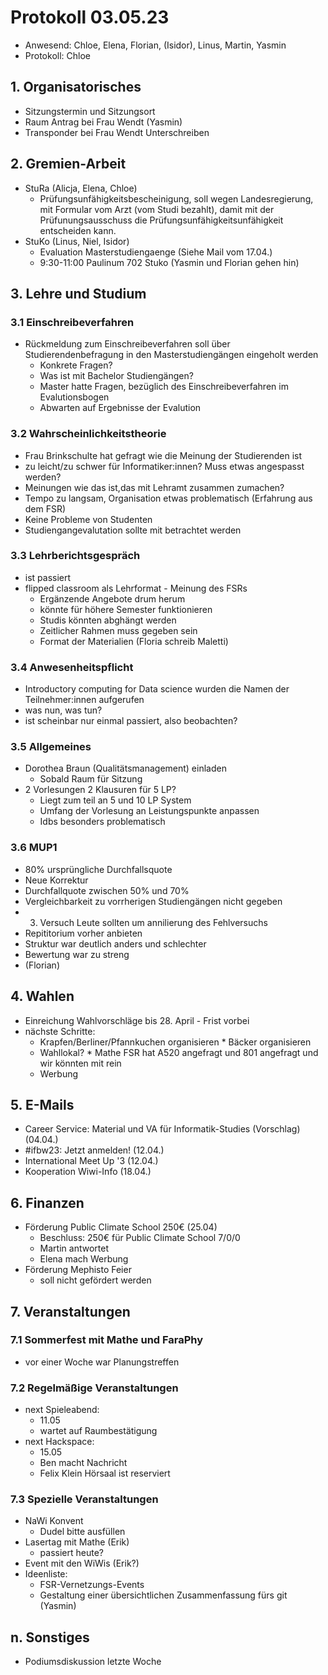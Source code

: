 ---
---

# Protokoll 03.05.23

* Anwesend: Chloe, Elena, Florian, (Isidor), Linus, Martin, Yasmin
* Protokoll: Chloe

## 1. Organisatorisches

* Sitzungstermin und Sitzungsort
 * Raum Antrag bei Frau Wendt (Yasmin)
* Transponder bei Frau Wendt Unterschreiben

## 2. Gremien-Arbeit

* StuRa (Alicja, Elena, Chloe)
  * Prüfungsunfähigkeitsbescheinigung, soll wegen Landesregierung, mit Formular vom Arzt (vom Studi bezahlt), damit mit der Prüfunungsausschuss die Prüfungsunfähigkeitsunfähigkeit entscheiden kann.
* StuKo (Linus, Niel, Isidor)
  * Evaluation Masterstudiengaenge (Siehe Mail vom 17.04.)
  * 9:30-11:00 Paulinum 702 Stuko (Yasmin und Florian gehen hin)

## 3. Lehre und Studium

### 3.1 Einschreibeverfahren
* Rückmeldung zum Einschreibeverfahren soll über Studierendenbefragung in den Masterstudiengängen eingeholt werden
  * Konkrete Fragen?
  * Was ist mit Bachelor Studiengängen?
  * Master hatte Fragen, bezüglich des Einschreibeverfahren im Evalutionsbogen
  * Abwarten auf Ergebnisse der Evalution

### 3.2 Wahrscheinlichkeitstheorie
* Frau Brinkschulte hat gefragt wie die Meinung der Studierenden ist
* zu leicht/zu schwer für Informatiker:innen? Muss etwas angespasst werden? 
* Meinungen wie das ist,das mit Lehramt zusammen zumachen?
* Tempo zu langsam, Organisation etwas problematisch (Erfahrung aus dem FSR)
* Keine Probleme von Studenten
* Studiengangevalutation sollte mit betrachtet werden 

### 3.3 Lehrberichtsgespräch
* ist passiert
* flipped classroom als Lehrformat - Meinung des FSRs
	* Ergänzende Angebote drum herum
	* könnte für höhere Semester funktionieren
	* Studis könnten abghängt werden
	* Zeitlicher Rahmen muss gegeben sein
	* Format der Materialien
	(Floria schreib Maletti)

### 3.4 Anwesenheitspflicht
* Introductory computing for Data science wurden die Namen der Teilnehmer:innen aufgerufen
* was nun, was tun?
* ist scheinbar nur einmal passiert, also beobachten?

### 3.5 Allgemeines
* Dorothea Braun (Qualitätsmanagement) einladen
	* Sobald Raum für Sitzung
* 2 Vorlesungen 2 Klausuren für 5 LP?
	* Liegt zum teil an 5 und 10 LP System
	* Umfang der Vorlesung an Leistungspunkte anpassen
	* Idbs besonders problematisch

### 3.6 MUP1
* 80% ursprüngliche Durchfallsquote
* Neue Korrektur
* Durchfallquote zwischen 50% und 70%
* Vergleichbarkeit zu vorrherigen Studiengängen nicht gegeben
* 3. Versuch Leute sollten um annilierung des Fehlversuchs 
* Repititorium vorher anbieten
* Struktur war deutlich anders und schlechter
* Bewertung war zu streng
* (Florian)

## 4. Wahlen
* Einreichung Wahlvorschläge bis 28. April - Frist vorbei
* nächste Schritte: 
  * Krapfen/Berliner/Pfannkuchen organisieren
		* Bäcker organisieren
  * Wahllokal?
		* Mathe FSR hat A520 angefragt und 801 angefragt und wir könnten mit rein
  * Werbung

## 5. E-Mails

* Career Service: Material und VA für Informatik-Studies (Vorschlag) (04.04.)
* #ifbw23: Jetzt anmelden! (12.04.)
* International Meet Up '3 (12.04.)
* Kooperation Wiwi-Info (18.04.)

## 6. Finanzen

* Förderung Public Climate School 250€ (25.04)
	* Beschluss: 250€ für Public Climate School 7/0/0
	* Martin antwortet
	* Elena mach Werbung
* Förderung Mephisto Feier
	* soll nicht gefördert werden

## 7. Veranstaltungen

### 7.1 Sommerfest mit Mathe und FaraPhy
* vor einer Woche war Planungstreffen

### 7.2 Regelmäßige Veranstaltungen
* next Spieleabend:
	* 11.05
	* wartet auf Raumbestätigung
* next Hackspace:
	* 15.05
	* Ben macht Nachricht
	* Felix Klein Hörsaal ist reserviert

### 7.3 Spezielle Veranstaltungen
* NaWi Konvent
  * Dudel bitte ausfüllen
* Lasertag mit Mathe (Erik)
  * passiert heute?
* Event mit den WiWis (Erik?)
* Ideenliste:
  * FSR-Vernetzungs-Events
  * Gestaltung einer übersichtlichen Zusammenfassung fürs git (Yasmin)


## n. Sonstiges
* Podiumsdiskussion letzte Woche 
